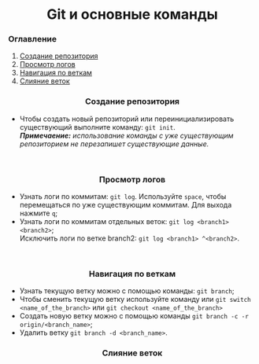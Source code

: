<h1 align="center">Git и основные команды</h1>

<h3>Оглавление</h3>
<ol>
    <li><a href="#block-1">Создание репозитория</a></li>
    <li><a href="#block-2">Просмотр логов</a></li>
    <li><a href="#block-3">Навигация по веткам</a></li>
    <li><a href="#block-4">Слияние веток</a></li>

</ol>

<h3 align="center" id="block-1">Создание репозитория</h3>

<ul>
    <li>
    Чтобы создать новый репозиторий или переинициализировать существующий выполните команду:
    <code>git init</code>.<br> <i><b>Примечаение:</b> использование команды с уже существующим репозиторием не перезапишет существующие данные.</i> 
    </li>
</ul>
<br>

<h3 align="center" id="block-2">Просмотр логов</h3>

<ul>
    <li>
    Узнать логи по коммитам: <code>git log</code>.
    Используйте <code>space</code>, чтобы перемещаться по уже существующим коммитам.
    Для выхода нажмите <code>q</code>;<br>
    </li>
    <li>
    Узнать логи по коммитам отдельных веток: <code>git log &lt;branch1&gt; &lt;branch2&gt;</code>;<br>
    Исключить логи по ветке branch2: <code>git log &lt;branch1&gt; ^&lt;branch2&gt;</code>.
    </li>
</ul>
<br>

<h3 align="center" id="block-3">Навигация по веткам</h3>

<ul id="block-3">
    <li>
        Узнать текущую ветку можно с помощью команды: <code>git branch</code>;
    </li>
    <li>
        Чтобы сменить текущую ветку используйте команду или 
        <code>git switch &lt;name_of_the_branch&gt;</code> или <code>git checkout &lt;name_of_the_branch&gt;</code><br>
    </li>
    <li>
        Создать новую ветку можно с помощью команды <code>git branch -c -r origin/&lt;branch_name&gt;</code>;<br>
    </li>
    <li>
        Удалить ветку <code>git branch -d &lt;branch_name&gt;</code>.
    </li>
</ul>

<h3 align="center" id="block-4">Слияние веток</h3>


